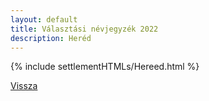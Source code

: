 ```yaml
---
layout: default
title: Választási névjegyzék 2022
description: Heréd
---
```


{% include settlementHTMLs/Hereed.html %}

[Vissza](../)